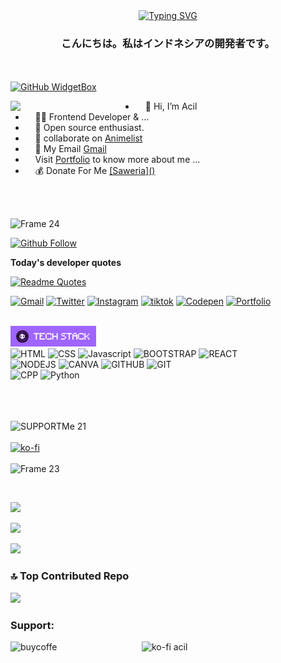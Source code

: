 <div align="center">
<a href="https://youtube.com/c/Nazedev">
    <img
        src="https://readme-typing-svg.herokuapp.com?font=ShadowsIntoLightsize=50&duration=5500&color=f70787&background=FF673200&center=true&vCenter=true&lines=Hello,+I+am+AcilDev;Welcome+to+my+GitHub+😊"
            alt="Typing SVG"
        />
    </a>
</p>
</div>
<h3 align="center">こんにちは。私はインドネシアの開発者です。</h3>



<br><br>
[![GitHub WidgetBox](https://github-widgetbox.vercel.app/api/profile?username=nazrilacil&data=followers,repositories,stars,commits&theme=darkmode)](https://github.com/cilboy04)
<p align="left"><img align="left" src="https://64.media.tumblr.com/a3058c9b74733fe5b019b38f11da6264/0b9e54110711438c-00/s540x810/e5d6607ba8928e93e699dd1456d533ca624e7fda.gif" width="200px"></p>
<ul align="right">
  <li align="left">&nbsp;&nbsp;&nbsp;&nbsp;👋 Hi, I’m Acil</li>
  <li align="left">&nbsp;&nbsp;&nbsp;&nbsp;👨‍💻 Frontend Developer & ...</li>
  <li align="left">&nbsp;&nbsp;&nbsp;&nbsp;🎁 Open source enthusiast.</li>
   <li align="left">&nbsp;&nbsp;&nbsp;&nbsp;👯 collaborate on <a href="https://cuyanimelist.vercel.app/" target="_blank">Animelist</a> </li>
<li align="left">&nbsp;&nbsp;&nbsp;&nbsp;📧 My Email <a href="nazrilacil04@gmail.com" target="_blank">Gmail</a> </li>
  <li align="left">&nbsp;&nbsp;&nbsp;&nbsp;Visit  <a href="https://cilboy04.github.io/nazrilacilportofolio/" target="_blank">Portfolio</a> to know more about me ...</li>
    <li align="left">&nbsp;&nbsp;&nbsp;&nbsp;💰 Donate For Me
    <a href="https://saweria.co/acil04" target="_blank">[Saweria]()</a>
</li>
</ul>
<br><br>
<p align="left"><img width="117" alt="Frame 24" src="https://i.pinimg.com/736x/df/66/82/df66822aeb602a6589d0c487eb5348b5.jpg"></p>


[![Github Follow](https://img.shields.io/github/followers/HwangTaehyun?label=Follow%20Me&style=social)](https://github.com/cilboy04)

<strong>Today's developer quotes</strong>

[![Readme Quotes](https://quotes-github-readme.vercel.app/api?type=horizontal&theme=swift&border=true)](https://github.com/piyushsuthar/github-readme-quotes)

<p align="left">
  <a href="nazrilacil04@gmail.com" target="_blank"><img src="https://github.com/vinodjangid07/vinodjangid07/assets/86096184/cbe4890a-aac0-465c-ba24-33458e9f8881" alt="Gmail" height="50" title="Gmail"></a>
  <a href="https://twitter.com/M_AcilBoy04" target="_blank"><img src="https://github.com/vinodjangid07/vinodjangid07/assets/86096184/80ca6f4f-01a3-40db-a50f-77bde71f13ad" alt="Twitter" height="50" title="Twitter"></a>
 <a href="https://www.instagram.com/achylslwly/?igsh=eHpscGxhcWNoaHpp#" target="_blank"><img src="https://github.com/vinodjangid07/vinodjangid07/assets/86096184/1de75b52-f87e-4394-975f-755b198d3536" alt="Instagram" height="50" title="Instagram"></a>
  <a href="https://www.tiktok.com/@acildesu?lang=en" target="_blank"><img src="https://purepng.com/public/uploads/large/tik-tok-logo-6fh.png" alt="tiktok" height="50" title="Tiktok"></a>
 <a href="https://codepen.io/icell-the-styleful" target="_blank"><img src="https://github.com/vinodjangid07/vinodjangid07/assets/86096184/85960e4e-546e-4b2e-a2f5-0b7ae0a2e15d" alt="Codepen" height="50" title="Codepen"></a>
 <a href="https://cilboy04.github.io/nazrilacilportofolio/" target="_blank"><img src="https://github.com/cilboy04/nazrilacilportofolio/blob/main/src/png/main-favicon.png?raw=true" alt="Portfolio" height="50" title="Portfolio"></a>
</p>
<br>

<img width="137" alt="Frame 22" src="https://raw.githubusercontent.com/cilboy04/cilboy04/4beeaceeba94086be8604264dad91872b7d3453f/techstack.png">
<br>
<img src="https://github.com/vinodjangid07/vinodjangid07/assets/86096184/ba7d4b8c-8fcf-43d4-8aaa-81977ca5d252" alt="HTML" height="50" title="HTML">
<img src="https://github.com/vinodjangid07/vinodjangid07/assets/86096184/4e342502-fa63-4699-8f2d-06c5150171b4" alt="CSS" height="50" title="CSS">
<img src="https://github.com/vinodjangid07/vinodjangid07/assets/86096184/9e6de8bd-99ad-4e43-a3c1-9f74b9f138ad" alt="Javascript" height="50" title="JS">
<img src="https://github.com/vinodjangid07/vinodjangid07/assets/86096184/57cd976e-c49d-49b6-8dcc-038f23f1963e" alt="BOOTSTRAP" height="50" title="BOOTSTRAP">
<img src="https://github.com/vinodjangid07/vinodjangid07/assets/86096184/821e31cf-ac55-411b-8972-fc64a5485612" alt="REACT" height="50" title="REACT">
<br>
<img src="https://github.com/vinodjangid07/vinodjangid07/assets/86096184/e82354f3-ed3d-408b-8738-30d4c518610b" alt="NODEJS" height="50" title="NODE JS">
<img src="https://github.com/vinodjangid07/vinodjangid07/assets/86096184/c7e0c531-67f8-4bf8-9950-c61302c2b848" alt="CANVA" height="50" title="CANVA">
<img src="https://github.com/vinodjangid07/vinodjangid07/assets/86096184/bd7bc243-8e54-4a12-97b7-593e4b860bc4" alt="GITHUB" height="50" title="GITHUB">
<img src="https://github.com/vinodjangid07/vinodjangid07/assets/86096184/259907ba-c4ff-4fa3-9d49-6827409fcd4b" alt="GIT" height="50" title="GIT">
<br>
<div>  
<img src="https://github.com/vinodjangid07/vinodjangid07/assets/86096184/086f2661-6998-4569-8c35-852c4254c53a" alt="CPP" height="50" title="C++">
<img src="https://raw.githubusercontent.com/nazrilacil/cilboy04/refs/heads/main/20250407_020840.png" alt="Python" height="50" padding="0" title="PYTHON">
</div>
<br>

<br><br>
<img width="150" alt="SUPPORTMe 21" src="https://github.com/vinodjangid07/vinodjangid07/assets/86096184/d2bd3af3-a9c0-404c-8f98-97704b39a19c">
<br><br>
[![ko-fi](https://ko-fi.com/img/githubbutton_sm.svg)](https://ko-fi.com/I2I2VPYED)
<br><br>
<img align="left" width="156" alt="Frame 23" src="https://github.com/vinodjangid07/vinodjangid07/assets/86096184/398dfbb4-ca41-4b39-98ba-76f03ca76bbe">

<br><br>
  
![](https://komarev.com/ghpvc/?username=your-github-vinodjangid07&color=blueviolet)

![](https://github-readme-stats.vercel.app/api?username=nazrilacil&hide=prs&count_private=true&include_all_commits=true&show_icons=true&theme=swift)

![](https://github-readme-stats.vercel.app/api/top-langs/?username=nazrilacil&theme=dark&hide_border=false&include_all_commits=false&count_private=false&layout=compact)


### 🔝 Top Contributed Repo
![](https://github-contributor-stats.vercel.app/api?username=nazrilacil&limit=5&theme=dark&combine_all_yearly_contributions=true)


<h3 align="left">Support:</h3>
<p><a href="https://www.buymeacoffee.com/buycoffe"> <img align="left" src="https://cdn.buymeacoffee.com/buttons/v2/default-yellow.png" height="50" width="210" alt="buycoffe" /></a><a href="https://ko-fi.com/ko-fi acil"> <img align="left" src="https://cdn.ko-fi.com/cdn/kofi3.png?v=3" height="50" width="210" alt="ko-fi acil" /></a></p><br><br>
<!---
cilboy04/cilboy04 is a ✨ special ✨ repository because its `README.md` (this file) appears on your GitHub profile.
You can click the Preview link to take a look at your changes.
--->
